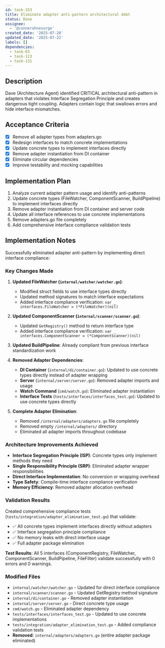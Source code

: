 ```yaml
---
id: task-153
title: Eliminate adapter anti-pattern architectural debt
status: Done
assignee:
  - '@connerohnesorge'
created_date: '2025-07-20'
updated_date: '2025-07-22'
labels: []
dependencies:
  - task-63
  - task-113
  - task-131
---
```


## Description

Dave (Architecture Agent) identified CRITICAL architectural anti-pattern in adapters that violates Interface Segregation Principle and creates dangerous tight coupling. Adapters contain logic that swallows errors and hide interface mismatches.

## Acceptance Criteria

- [x] Remove all adapter types from adapters.go
- [x] Redesign interfaces to match concrete implementations
- [x] Update concrete types to implement interfaces directly
- [x] Remove adapter instantiation from DI container
- [x] Eliminate circular dependencies
- [x] Improve testability and mocking capabilities

## Implementation Plan

1. Analyze current adapter pattern usage and identify anti-patterns
2. Update concrete types (FileWatcher, ComponentScanner, BuildPipeline) to implement interfaces directly
3. Remove adapter instantiation from DI container and server code
4. Update all interface references to use concrete implementations
5. Remove adapters.go file completely
6. Add comprehensive interface compliance validation tests

## Implementation Notes

Successfully eliminated adapter anti-pattern by implementing direct interface compliance:

### Key Changes Made

1. **Updated FileWatcher (`internal/watcher/watcher.go`)**:
   - Modified struct fields to use interface types directly
   - Updated method signatures to match interface expectations
   - Added interface compliance verification: `var _ interfaces.FileWatcher = (*FileWatcher)(nil)`

2. **Updated ComponentScanner (`internal/scanner/scanner.go`)**:
   - Updated `GetRegistry()` method to return interface type
   - Added interface compliance verification: `var _ interfaces.ComponentScanner = (*ComponentScanner)(nil)`

3. **Updated BuildPipeline**: Already compliant from previous interface standardization work

4. **Removed Adapter Dependencies**:
   - **DI Container** (`internal/di/container.go`): Updated to use concrete types directly instead of adapter wrapping
   - **Server** (`internal/server/server.go`): Removed adapter imports and usage
   - **Watch Command** (`cmd/watch.go`): Eliminated adapter instantiation
   - **Interface Tests** (`tests/interfaces/interfaces_test.go`): Updated to use concrete types directly

5. **Complete Adapter Elimination**:
   - Removed `/internal/adapters/adapters.go` file completely
   - Removed empty `/internal/adapters/` directory
   - Eliminated all adapter imports throughout codebase

### Architecture Improvements Achieved

- **Interface Segregation Principle (ISP)**: Concrete types only implement methods they need
- **Single Responsibility Principle (SRP)**: Eliminated adapter wrapper responsibilities
- **Direct Interface Implementation**: No conversion or wrapping overhead
- **Type Safety**: Compile-time interface compliance verification
- **Memory Efficiency**: Removed adapter allocation overhead

### Validation Results

Created comprehensive compliance tests (`tests/integration/adapter_elimination_test.go`) that validate:
- ✅ All concrete types implement interfaces directly without adapters
- ✅ Interface segregation principle compliance
- ✅ No memory leaks with direct interface usage
- ✅ Full adapter package elimination

**Test Results**: All 5 interfaces (ComponentRegistry, FileWatcher, ComponentScanner, BuildPipeline, FileFilter) validate successfully with 0 errors and 0 warnings.

### Modified Files

- `internal/watcher/watcher.go` - Updated for direct interface compliance
- `internal/scanner/scanner.go` - Updated GetRegistry method signature  
- `internal/di/container.go` - Removed adapter instantiation
- `internal/server/server.go` - Direct concrete type usage
- `cmd/watch.go` - Eliminated adapter dependency
- `tests/interfaces/interfaces_test.go` - Updated to use concrete implementations
- `tests/integration/adapter_elimination_test.go` - Added compliance validation tests
- **Removed**: `internal/adapters/adapters.go` (entire adapter package eliminated)

